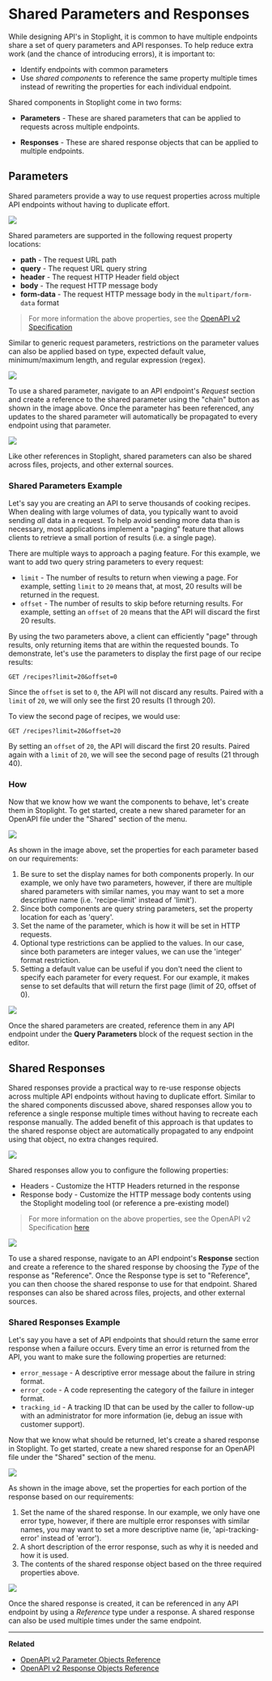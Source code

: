 # Shared Parameters and Responses

While designing API's in Stoplight, it is common to have multiple endpoints
share a set of query parameters and API responses. To help reduce extra
work (and the chance of introducing errors), it is important to: 

* Identify endpoints with common parameters 
* Use _shared components_ to reference the same property multiple times instead
  of rewriting the properties for each individual endpoint.

Shared components in Stoplight come in two forms:

* __Parameters__ - These are shared parameters that can be applied to requests
  across multiple endpoints.

* __Responses__ - These are shared response objects that can be applied to
  multiple endpoints.

## Parameters

Shared parameters provide a way to use request properties across multiple API
endpoints without having to duplicate effort.

![](../../assets/gifs/shared-params-responses-param.gif)

Shared parameters are supported in the following request property locations:

  * __path__ - The request URL path
  * __query__ - The request URL query string
  * __header__ - The request HTTP Header field object
  * __body__ - The request HTTP message body
  * __form-data__ - The request HTTP message body in the `multipart/form-data` format 

> For more information the above properties, see the [OpenAPI v2 Specification](https://github.com/OAI/OpenAPI-Specification/blob/master/versions/2.0.md#parameter-object)

Similar to generic request parameters, restrictions on the parameter values can
also be applied based on type, expected default value, minimum/maximum length,
and regular expression (regex).

![](../../assets/images/shared-params-responses.png)

To use a shared parameter, navigate to an API endpoint's _Request_ section and
create a reference to the shared parameter using the "chain" button as shown in
the image above. Once the parameter has been referenced, any updates to the
shared parameter will automatically be propagated to every endpoint using that
parameter.

![](../../assets/gifs/shared-params-responses-param2.gif)

Like other references in Stoplight, shared parameters can also be shared across
files, projects, and other external sources.

### Shared Parameters Example

Let's say you are creating an API to serve thousands of cooking recipes. When dealing with large volumes of
data, you typically want to avoid sending _all_ data in a request. To help avoid
sending more data than is necessary, most applications implement a "paging"
feature that allows clients to retrieve a small portion of results (i.e. a single
page).

There are multiple ways to approach a paging feature. For this example, we
want to add two query string parameters to every request:

* `limit` - The number of results to return when viewing a page. For example,
  setting `limit` to `20` means that, at most, 20 results will be returned in the
  request.
* `offset` - The number of results to skip before returning results. For
  example, setting an `offset` of `20` means that the API will discard the first
  20 results.

By using the two parameters above, a client can efficiently "page" through
results, only returning items that are within the requested bounds. To demonstrate, let's use the parameters to display the first page of our recipe
results:

```
GET /recipes?limit=20&offset=0
```

Since the `offset` is set to `0`, the API will not discard any results. Paired
with a `limit` of `20`, we will only see the first 20 results (1 through 20). 

To view the second page of recipes, we would use:

```
GET /recipes?limit=20&offset=20
```

By setting an `offset` of `20`, the API will discard the first 20 results. Paired
again with a `limit` of `20`, we will see the second page of results (21 through
40).

### How
Now that we know how we want the components to behave, let's create them in
Stoplight. To get started, create a new shared parameter for an OpenAPI file
under the "Shared" section of the menu.

![](../../assets/images/shared-params-responses2.png)

As shown in the image above, set the properties for each parameter based on our
requirements:

1. Be sure to set the display names for both components properly. In our
   example, we only have two parameters, however, if there are multiple shared
   parameters with similar names, you may want to set a more descriptive name
   (i.e. 'recipe-limit' instead of 'limit').
2. Since both components are query string parameters, set the property location
   for each as 'query'.
3. Set the name of the parameter, which is how it will be set in HTTP requests.
4. Optional type restrictions can be applied to the values. In our case, since
   both parameters are integer values, we can use the 'integer' format
   restriction.
5. Setting a default value can be useful if you don't need the client to specify
   each parameter for every request. For our example, it makes sense to set
   defaults that will return the first page (limit of 20, offset of 0).

![](../../assets/images/shared-params-responses3.png)

Once the shared parameters are created, reference them in any API endpoint under the
__Query Parameters__ block of the request section in the editor.

## Shared Responses

Shared responses provide a practical way to re-use response objects across multiple API
endpoints without having to duplicate effort. Similar to the shared components
discussed above, shared responses allow you to reference a single response
multiple times without having to recreate each response manually. The added
benefit of this approach is that updates to the shared response object are
automatically propagated to any endpoint using that object, no extra changes
required.

![](../../assets/gifs/shared-params-responses-response.gif)

Shared responses allow you to configure the following properties:

* Headers - Customize the HTTP Headers returned in the response
* Response body - Customize the HTTP message body contents using the Stoplight
  modeling tool (or reference a pre-existing model)


> For more information on the above properties, see the OpenAPI v2 Specification
  [here](https://github.com/OAI/OpenAPI-Specification/blob/master/versions/2.0.md#responseObject)

![](../../assets/gifs/shared-params-responses-response2.gif)

To use a shared response, navigate to an API endpoint's __Response__ section and
create a reference to the shared response by choosing the _Type_ of the response
as "Reference". Once the Response type is set to "Reference", you can then
choose the shared response to use for that endpoint. Shared responses can also
be shared across files, projects, and other external sources.

### Shared Responses Example

Let's say you have a set of
API endpoints that should return the same error response when a failure occurs.
Every time an error is returned from the API, you want to make sure the
following properties are returned:

* `error_message` - A descriptive error message about the failure in string format.
* `error_code` - A code representing the category of the failure in integer format.
* `tracking_id` - A tracking ID that can be used by the caller to follow-up with
  an administrator for more information (ie, debug an issue with customer
  support).

Now that we know what should be returned, let's create a shared response in
Stoplight. To get started, create a new shared response for an OpenAPI file
under the "Shared" section of the menu.

![](../../assets/images/shared-params-responses4.png)

As shown in the image above, set the properties for each portion of the response
based on our requirements:

1. Set the name of the shared response. In our example, we only have one error
   type, however, if there are multiple error responses with similar names, you
   may want to set a more descriptive name (ie, 'api-tracking-error' instead of
   'error').
2. A short description of the error response, such as why it is needed and how
   it is used.
3. The contents of the shared response object based on the three required
   properties above.

![](../../assets/images/shared-params-responses5.png)

Once the shared response is created, it can be referenced in any API endpoint by
using a _Reference_ type under a response. A shared response can also be used
multiple times under the same endpoint.

***

**Related**

* [OpenAPI v2 Parameter Objects Reference](https://github.com/OAI/OpenAPI-Specification/blob/master/versions/2.0.md#parameter-object)
* [OpenAPI v2 Response Objects Reference](https://github.com/OAI/OpenAPI-Specification/blob/master/versions/2.0.md#responseObject)
